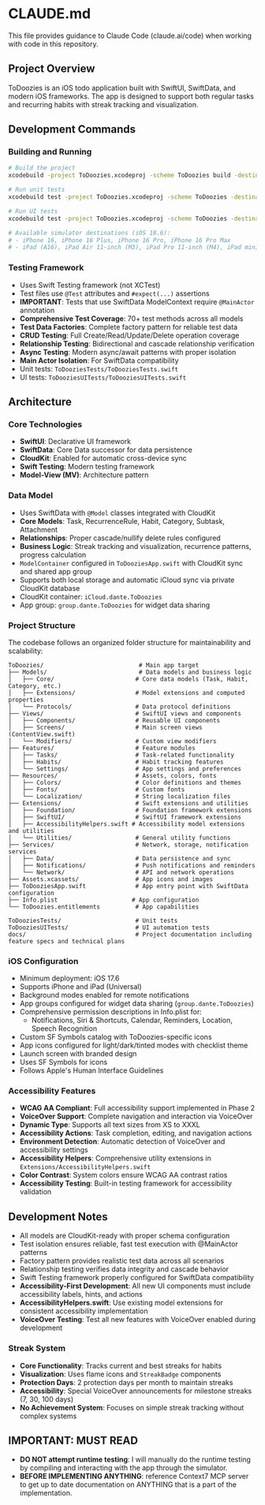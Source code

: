 # CLAUDE.md

This file provides guidance to Claude Code (claude.ai/code) when working with code in this repository.

## Project Overview
ToDoozies is an iOS todo application built with SwiftUI, SwiftData, and modern iOS frameworks. The app is designed to support both regular tasks and recurring habits with streak tracking and visualization.

## Development Commands

### Building and Running
```bash
# Build the project
xcodebuild -project ToDoozies.xcodeproj -scheme ToDoozies build -destination 'platform=iOS Simulator,name=iPhone 16'

# Run unit tests
xcodebuild test -project ToDoozies.xcodeproj -scheme ToDoozies -destination 'platform=iOS Simulator,name=iPhone 16'

# Run UI tests
xcodebuild test -project ToDoozies.xcodeproj -scheme ToDoozies -destination 'platform=iOS Simulator,name=iPhone 16' -only-testing:ToDooziesUITests

# Available simulator destinations (iOS 18.6):
# - iPhone 16, iPhone 16 Plus, iPhone 16 Pro, iPhone 16 Pro Max
# - iPad (A16), iPad Air 11-inch (M3), iPad Pro 11-inch (M4), iPad mini (A17 Pro)
```

### Testing Framework
- Uses Swift Testing framework (not XCTest)
- Test files use `@Test` attributes and `#expect(...)` assertions
- **IMPORTANT**: Tests that use SwiftData ModelContext require `@MainActor` annotation
- **Comprehensive Test Coverage**: 70+ test methods across all models
- **Test Data Factories**: Complete factory pattern for reliable test data
- **CRUD Testing**: Full Create/Read/Update/Delete operation coverage
- **Relationship Testing**: Bidirectional and cascade relationship verification
- **Async Testing**: Modern async/await patterns with proper isolation
- **Main Actor Isolation**: For SwiftData compatibility
- Unit tests: `ToDooziesTests/ToDooziesTests.swift`
- UI tests: `ToDooziesUITests/ToDooziesUITests.swift`

## Architecture

### Core Technologies
- **SwiftUI**: Declarative UI framework
- **SwiftData**: Core Data successor for data persistence
- **CloudKit**: Enabled for automatic cross-device sync
- **Swift Testing**: Modern testing framework
- **Model-View (MV)**: Architecture pattern

### Data Model
- Uses SwiftData with `@Model` classes integrated with CloudKit
- **Core Models**: Task, RecurrenceRule, Habit, Category, Subtask, Attachment
- **Relationships**: Proper cascade/nullify delete rules configured
- **Business Logic**: Streak tracking and visualization, recurrence patterns, progress calculation
- `ModelContainer` configured in `ToDooziesApp.swift` with CloudKit sync and shared app group
- Supports both local storage and automatic iCloud sync via private CloudKit database
- CloudKit container: `iCloud.dante.ToDoozies`
- App group: `group.dante.ToDoozies` for widget data sharing

### Project Structure
The codebase follows an organized folder structure for maintainability and scalability:

```
ToDoozies/                           # Main app target
├── Models/                          # Data models and business logic
│   ├── Core/                       # Core data models (Task, Habit, Category, etc.)
│   ├── Extensions/                 # Model extensions and computed properties
│   └── Protocols/                  # Data protocol definitions
├── Views/                          # SwiftUI views and components
│   ├── Components/                 # Reusable UI components
│   ├── Screens/                    # Main screen views (ContentView.swift)
│   └── Modifiers/                  # Custom view modifiers
├── Features/                       # Feature modules
│   ├── Tasks/                      # Task-related functionality
│   ├── Habits/                     # Habit tracking features
│   └── Settings/                   # App settings and preferences
├── Resources/                      # Assets, colors, fonts
│   ├── Colors/                     # Color definitions and themes
│   ├── Fonts/                      # Custom fonts
│   └── Localization/               # String localization files
├── Extensions/                     # Swift extensions and utilities
│   ├── Foundation/                 # Foundation framework extensions
│   ├── SwiftUI/                    # SwiftUI framework extensions
│   ├── AccessibilityHelpers.swift # Accessibility model extensions and utilities
│   └── Utilities/                  # General utility functions
├── Services/                       # Network, storage, notification services
│   ├── Data/                       # Data persistence and sync
│   ├── Notifications/              # Push notifications and reminders
│   └── Network/                    # API and network operations
├── Assets.xcassets/                # App icons and images
├── ToDooziesApp.swift              # App entry point with SwiftData configuration
├── Info.plist                     # App configuration
└── ToDoozies.entitlements          # App capabilities

ToDooziesTests/                     # Unit tests
ToDooziesUITests/                   # UI automation tests
docs/                               # Project documentation including feature specs and technical plans
```

### iOS Configuration
- Minimum deployment: iOS 17.6
- Supports iPhone and iPad (Universal)
- Background modes enabled for remote notifications
- App groups configured for widget data sharing (`group.dante.ToDoozies`)
- Comprehensive permission descriptions in Info.plist for:
  - Notifications, Siri & Shortcuts, Calendar, Reminders, Location, Speech Recognition
- Custom SF Symbols catalog with ToDoozies-specific icons
- App icons configured for light/dark/tinted modes with checklist theme
- Launch screen with branded design
- Uses SF Symbols for icons
- Follows Apple's Human Interface Guidelines

### Accessibility Features
- **WCAG AA Compliant**: Full accessibility support implemented in Phase 2
- **VoiceOver Support**: Complete navigation and interaction via VoiceOver
- **Dynamic Type**: Supports all text sizes from XS to XXXL
- **Accessibility Actions**: Task completion, editing, and navigation actions
- **Environment Detection**: Automatic detection of VoiceOver and accessibility settings
- **Accessibility Helpers**: Comprehensive utility extensions in `Extensions/AccessibilityHelpers.swift`
- **Color Contrast**: System colors ensure WCAG AA contrast ratios
- **Accessibility Testing**: Built-in testing framework for accessibility validation

## Development Notes
- All models are CloudKit-ready with proper schema configuration
- Test isolation ensures reliable, fast test execution with @MainActor patterns
- Factory pattern provides realistic test data across all scenarios
- Relationship testing verifies data integrity and cascade behavior
- Swift Testing framework properly configured for SwiftData compatibility
- **Accessibility-First Development**: All new UI components must include accessibility labels, hints, and actions
- **AccessibilityHelpers.swift**: Use existing model extensions for consistent accessibility implementation
- **VoiceOver Testing**: Test all new features with VoiceOver enabled during development

### Streak System
- **Core Functionality**: Tracks current and best streaks for habits
- **Visualization**: Uses flame icons and `StreakBadge` components
- **Protection Days**: 2 protection days per month to maintain streaks
- **Accessibility**: Special VoiceOver announcements for milestone streaks (7, 30, 100 days)
- **No Achievement System**: Focuses on simple streak tracking without complex systems

## IMPORTANT: MUST READ
- **DO NOT attempt runtime testing**: I will manually do the runtime testing by compiling and interacting with the app through the simulator.
- **BEFORE IMPLEMENTING ANYTHING**: reference Context7 MCP server to get up to date documentation on ANYTHING that is a part of the implementation.
